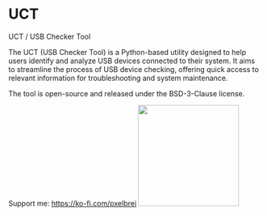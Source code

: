 # UCT
UCT / USB Checker Tool

The UCT (USB Checker Tool) is a Python-based utility designed to help users identify and analyze USB devices connected to their system.
It aims to streamline the process of USB device checking, offering quick access to relevant information for troubleshooting and system maintenance.

The tool is open-source and released under the BSD-3-Clause license.











Support me: https://ko-fi.com/pxelbrei
<img src="https://user-images.githubusercontent.com/74038190/213866269-5d00981c-7c98-46d7-8a8e-16f462f15227.gif" width="200" height="200"/>
